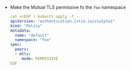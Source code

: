 - Make the Mutual TLS permissive fo the ``foo`` namespace

  ````yaml
  cat <<EOF | kubectl apply -f -
  apiVersion: "authentication.istio.io/v1alpha1"
  kind: "Policy"
  metadata:
    name: "default"
    namespace: "foo"
  spec:
    peers:
    - mtls: 
       mode: PERMISSIVE
  EOF
  ````
